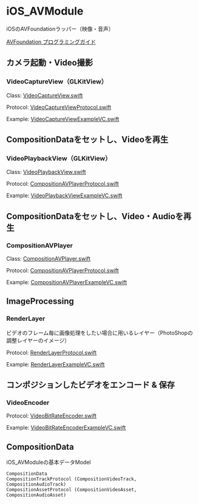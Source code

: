 # iOS_AVModule
iOSのAVFoundationラッパー（映像・音声）

[AVFoundation プログラミングガイド](https://developer.apple.com/jp/documentation/AVFoundationPG.pdf)



## カメラ起動・Video撮影
### VideoCaptureView（GLKitView）

Class: [VideoCaptureView.swift](https://github.com/CChannel/iOS_AVModule/blob/master/iOS_AVModule/Render/VideoCapture/VideoCaptureView.swift)

Protocol: [VideoCaptureViewProtocol.swift](https://github.com/CChannel/iOS_AVModule/blob/master/iOS_AVModule/Render/VideoCapture/VideoCaptureViewProtocol.swift)

Example: [VideoCaptureViewExampleVC.swift](https://github.com/CChannel/iOS_AVModule/blob/master/Example/iOS_AVModule_Example/iOS_AVModule_Example/VideoCaptureViewExampleVC.swift)


## CompositionDataをセットし、Videoを再生
### VideoPlaybackView（GLKitView）

Class: [VideoPlaybackView.swift](https://github.com/CChannel/iOS_AVModule/blob/master/iOS_AVModule/Render/CompositionAVPlayer/VideoPlaybackView.swift)

Protocol: [CompositionAVPlayerProtocol.swift](https://github.com/CChannel/iOS_AVModule/blob/master/iOS_AVModule/Render/CompositionAVPlayer/CompositionAVPlayerProtocol.swift)

Example: [VideoPlaybackViewExampleVC.swift](https://github.com/CChannel/iOS_AVModule/blob/master/Example/iOS_AVModule_Example/iOS_AVModule_Example/VideoPlaybackViewExampleVC.swift)


## CompositionDataをセットし、Video・Audioを再生
### CompositionAVPlayer

Class: [CompositionAVPlayer.swift](https://github.com/CChannel/iOS_AVModule/blob/master/iOS_AVModule/Render/CompositionAVPlayer/CompositionAVPlayer.swift)

Protocol: [CompositionAVPlayerProtocol.swift](https://github.com/CChannel/iOS_AVModule/blob/master/iOS_AVModule/Render/CompositionAVPlayer/CompositionAVPlayerProtocol.swift)

Example: [CompositionAVPlayerExampleVC.swift](https://github.com/CChannel/iOS_AVModule/blob/master/Example/iOS_AVModule_Example/iOS_AVModule_Example/CompositionAVPlayerExampleVC.swift)


## ImageProcessing
### RenderLayer

ビデオのフレーム毎に画像処理をしたい場合に用いるレイヤー（PhotoShopの調整レイヤーのイメージ）

Protocol: [RenderLayerProtocol.swift](https://github.com/CChannel/iOS_AVModule/blob/master/iOS_AVModule/ImageProcessing/RenderLayerProtocol.swift)

Example: [RenderLayerExampleVC.swift](https://github.com/CChannel/iOS_AVModule/blob/master/Example/iOS_AVModule_Example/iOS_AVModule_Example/RenderLayerExampleVC.swift)


## コンポジションしたビデオをエンコード & 保存
### VideoEncoder

Protocol: [VideoBitRateEncoder.swift](https://github.com/CChannel/iOS_AVModule/blob/master/iOS_AVModule/Encoder/VideoBitRateEncoder.swift)

Example: [VideoBitRateEncoderExampleVC.swift](https://github.com/CChannel/iOS_AVModule/blob/master/Example/iOS_AVModule_Example/iOS_AVModule_Example/VideoBitRateEncoderExampleVC.swift)


## CompositionData

iOS_AVModuleの基本データModel

```
CompositionData
CompositionTrackProtocol (CompositionVideoTrack, CompositionAudioTrack)
CompositionAssetProtocol (CompositionVideoAsset, CompositionAudioAsset)
```

